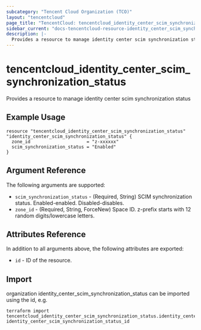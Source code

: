 ```yaml
---
subcategory: "Tencent Cloud Organization (TCO)"
layout: "tencentcloud"
page_title: "TencentCloud: tencentcloud_identity_center_scim_synchronization_status"
sidebar_current: "docs-tencentcloud-resource-identity_center_scim_synchronization_status"
description: |-
  Provides a resource to manage identity center scim synchronization status
---
```


# tencentcloud_identity_center_scim_synchronization_status

Provides a resource to manage identity center scim synchronization status

## Example Usage

```hcl
resource "tencentcloud_identity_center_scim_synchronization_status" "identity_center_scim_synchronization_status" {
  zone_id                     = "z-xxxxxx"
  scim_synchronization_status = "Enabled"
}
```

## Argument Reference

The following arguments are supported:

* `scim_synchronization_status` - (Required, String) SCIM synchronization status. Enabled-enabled. Disabled-disables.
* `zone_id` - (Required, String, ForceNew) Space ID. z-prefix starts with 12 random digits/lowercase letters.

## Attributes Reference

In addition to all arguments above, the following attributes are exported:

* `id` - ID of the resource.



## Import

organization identity_center_scim_synchronization_status can be imported using the id, e.g.

```
terraform import tencentcloud_identity_center_scim_synchronization_status.identity_center_scim_synchronization_status identity_center_scim_synchronization_status_id
```

